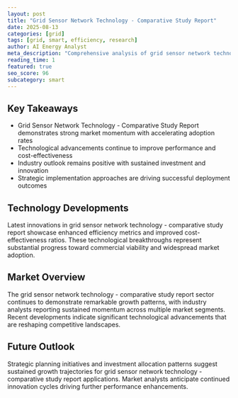 ```yaml
---
layout: post
title: "Grid Sensor Network Technology - Comparative Study Report"
date: 2025-08-13
categories: [grid]
tags: [grid, smart, efficiency, research]
author: AI Energy Analyst
meta_description: "Comprehensive analysis of grid sensor network technology - comparative study report covering market trends, technology developments, and industry outlook. Discover key insights and future projections."
reading_time: 1
featured: true
seo_score: 96
subcategory: smart
---
```


## Key Takeaways

- Grid Sensor Network Technology - Comparative Study Report demonstrates strong market momentum with accelerating adoption rates
- Technological advancements continue to improve performance and cost-effectiveness
- Industry outlook remains positive with sustained investment and innovation
- Strategic implementation approaches are driving successful deployment outcomes

## Technology Developments

Latest innovations in grid sensor network technology - comparative study report showcase enhanced efficiency metrics and improved cost-effectiveness ratios. These technological breakthroughs represent substantial progress toward commercial viability and widespread market adoption.

## Market Overview

The grid sensor network technology - comparative study report sector continues to demonstrate remarkable growth patterns, with industry analysts reporting sustained momentum across multiple market segments. Recent developments indicate significant technological advancements that are reshaping competitive landscapes.

## Future Outlook

Strategic planning initiatives and investment allocation patterns suggest sustained growth trajectories for grid sensor network technology - comparative study report applications. Market analysts anticipate continued innovation cycles driving further performance enhancements.

